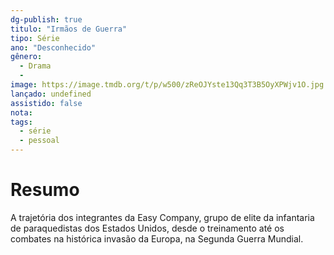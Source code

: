 ```yaml
---
dg-publish: true
titulo: "Irmãos de Guerra"
tipo: Série
ano: "Desconhecido"
gênero:
  - Drama
  - 
image: https://image.tmdb.org/t/p/w500/zReOJYste13Qq3T3B5OyXPWjv1O.jpg
lançado: undefined
assistido: false
nota: 
tags:
  - série
  - pessoal
---
```


# Resumo
A trajetória dos integrantes da Easy Company, grupo de elite da infantaria de paraquedistas dos Estados Unidos, desde o treinamento até os combates na histórica invasão da Europa, na Segunda Guerra Mundial.
